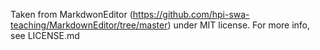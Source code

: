 Taken from MarkdwonEditor (https://github.com/hpi-swa-teaching/MarkdownEditor/tree/master)
under MIT license. For more info, see LICENSE.md